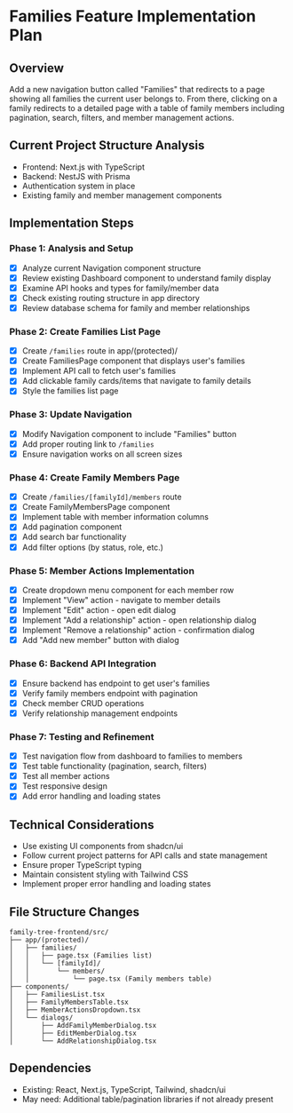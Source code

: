 # Families Feature Implementation Plan

## Overview

Add a new navigation button called "Families" that redirects to a page showing all families the current user belongs to. From there, clicking on a family redirects to a detailed page with a table of family members including pagination, search, filters, and member management actions.

## Current Project Structure Analysis

- Frontend: Next.js with TypeScript
- Backend: NestJS with Prisma
- Authentication system in place
- Existing family and member management components

## Implementation Steps

### Phase 1: Analysis and Setup

- [x] Analyze current Navigation component structure
- [x] Review existing Dashboard component to understand family display
- [x] Examine API hooks and types for family/member data
- [x] Check existing routing structure in app directory
- [x] Review database schema for family and member relationships

### Phase 2: Create Families List Page

- [x] Create `/families` route in app/(protected)/
- [x] Create FamiliesPage component that displays user's families
- [x] Implement API call to fetch user's families
- [x] Add clickable family cards/items that navigate to family details
- [x] Style the families list page

### Phase 3: Update Navigation

- [x] Modify Navigation component to include "Families" button
- [x] Add proper routing link to `/families`
- [x] Ensure navigation works on all screen sizes

### Phase 4: Create Family Members Page

- [x] Create `/families/[familyId]/members` route
- [x] Create FamilyMembersPage component
- [x] Implement table with member information columns
- [x] Add pagination component
- [x] Add search bar functionality
- [x] Add filter options (by status, role, etc.)

### Phase 5: Member Actions Implementation

- [x] Create dropdown menu component for each member row
- [x] Implement "View" action - navigate to member details
- [x] Implement "Edit" action - open edit dialog
- [x] Implement "Add a relationship" action - open relationship dialog
- [x] Implement "Remove a relationship" action - confirmation dialog
- [x] Add "Add new member" button with dialog

### Phase 6: Backend API Integration

- [x] Ensure backend has endpoint to get user's families
- [x] Verify family members endpoint with pagination
- [x] Check member CRUD operations
- [x] Verify relationship management endpoints

### Phase 7: Testing and Refinement

- [x] Test navigation flow from dashboard to families to members
- [x] Test table functionality (pagination, search, filters)
- [x] Test all member actions
- [x] Test responsive design
- [x] Add error handling and loading states

## Technical Considerations

- Use existing UI components from shadcn/ui
- Follow current project patterns for API calls and state management
- Ensure proper TypeScript typing
- Maintain consistent styling with Tailwind CSS
- Implement proper error handling and loading states

## File Structure Changes

```
family-tree-frontend/src/
├── app/(protected)/
│   ├── families/
│   │   ├── page.tsx (Families list)
│   │   └── [familyId]/
│   │       └── members/
│   │           └── page.tsx (Family members table)
├── components/
│   ├── FamiliesList.tsx
│   ├── FamilyMembersTable.tsx
│   ├── MemberActionsDropdown.tsx
│   └── dialogs/
│       ├── AddFamilyMemberDialog.tsx
│       ├── EditMemberDialog.tsx
│       └── AddRelationshipDialog.tsx
```

## Dependencies

- Existing: React, Next.js, TypeScript, Tailwind, shadcn/ui
- May need: Additional table/pagination libraries if not already present
